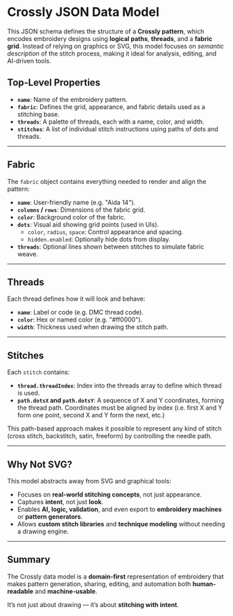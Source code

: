 # Crossly JSON Data Model

This JSON schema defines the structure of a **Crossly pattern**, which encodes embroidery designs using **logical paths**, **threads**, and a **fabric grid**. Instead of relying on graphics or SVG, this model focuses on *semantic description* of the stitch process, making it ideal for analysis, editing, and AI-driven tools.

## Top-Level Properties

- **`name`**: Name of the embroidery pattern.
- **`fabric`**: Defines the grid, appearance, and fabric details used as a stitching base.
- **`threads`**: A palette of threads, each with a name, color, and width.
- **`stitches`**: A list of individual stitch instructions using paths of dots and threads.

---

## Fabric

The `fabric` object contains everything needed to render and align the pattern:

- **`name`**: User-friendly name (e.g. "Aida 14").
- **`columns` / `rows`**: Dimensions of the fabric grid.
- **`color`**: Background color of the fabric.
- **`dots`**: Visual aid showing grid points (used in UIs).
  - `color`, `radius`, `space`: Control appearance and spacing.
  - `hidden.enabled`: Optionally hide dots from display.
- **`threads`**: Optional lines shown between stitches to simulate fabric weave.

---

## Threads

Each thread defines how it will look and behave:

- **`name`**: Label or code (e.g. DMC thread code).
- **`color`**: Hex or named color (e.g. "#ff0000").
- **`width`**: Thickness used when drawing the stitch path.

---

## Stitches

Each `stitch` contains:

- **`thread.threadIndex`**: Index into the threads array to define which thread is used.
- **`path.dotsX` and `path.dotsY`**: A sequence of X and Y coordinates, forming the thread path. Coordinates must be aligned by index (i.e. first X and Y form one point, second X and Y form the next, etc.)

This path-based approach makes it possible to represent any kind of stitch (cross stitch, backstitch, satin, freeform) by controlling the needle path.

---

## Why Not SVG?

This model abstracts away from SVG and graphical tools:

- Focuses on **real-world stitching concepts**, not just appearance.
- Captures **intent**, not just **look**.
- Enables **AI, logic, validation**, and even export to **embroidery machines** or **pattern generators**.
- Allows **custom stitch libraries** and **technique modeling** without needing a drawing engine.

---

## Summary

The Crossly data model is a **domain-first** representation of embroidery that makes pattern generation, sharing, editing, and automation both **human-readable** and **machine-usable**.

It’s not just about drawing — it’s about **stitching with intent**.

